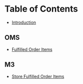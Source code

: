 # Table of Contents

* [Introduction](README.md)

## OMS

* [Fulfilled Order Items ](oms/fulfilledOrderItems/fulfilledOrderItemsFeed.md)

## M3

* [Store Fulfilled Order Items](m3/storeFulfilleOrderItems/storeFulfilledOrderItemsFeed.md)
